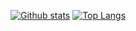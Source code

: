 <a href="#">![Github stats](https://github-readme-stats.vercel.app/api?username=vitordsb&theme=blueberry&count_private=true&hide_border=true&line_height=20&locale=pt-br)</a>
<a href="#">![Top Langs](https://github-readme-stats.vercel.app/api/top-langs/?username=vitordsb&layout=compact&theme=blueberry&count_private=true&hide_border=true&locale=pt-br)</a>
